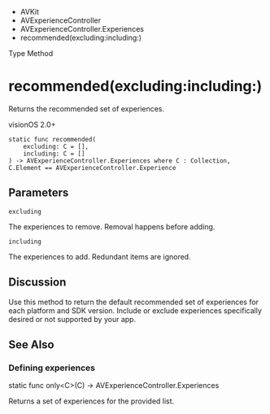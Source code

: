 

- AVKit
- AVExperienceController
- AVExperienceController.Experiences
-  recommended(excluding:including:) 

Type Method

# recommended(excluding:including:)

Returns the recommended set of experiences.

visionOS 2.0+

``` source
static func recommended(
    excluding: C = [],
    including: C = []
) -> AVExperienceController.Experiences where C : Collection, C.Element == AVExperienceController.Experience
```

## Parameters 

`excluding`  

The experiences to remove. Removal happens before adding.

`including`  

The experiences to add. Redundant items are ignored.

## Discussion

Use this method to return the default recommended set of experiences for each platform and SDK version. Include or exclude experiences specifically desired or not supported by your app.

## See Also

### Defining experiences

static func only&lt;C>(C) -> AVExperienceController.Experiences

Returns a set of experiences for the provided list.

